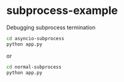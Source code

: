 # subprocess-example
Debugging subprocess termination


```bash
cd asyncio-subprocess
python app.py
```

or

```bash
cd normal-subprocess
python app.py
```

